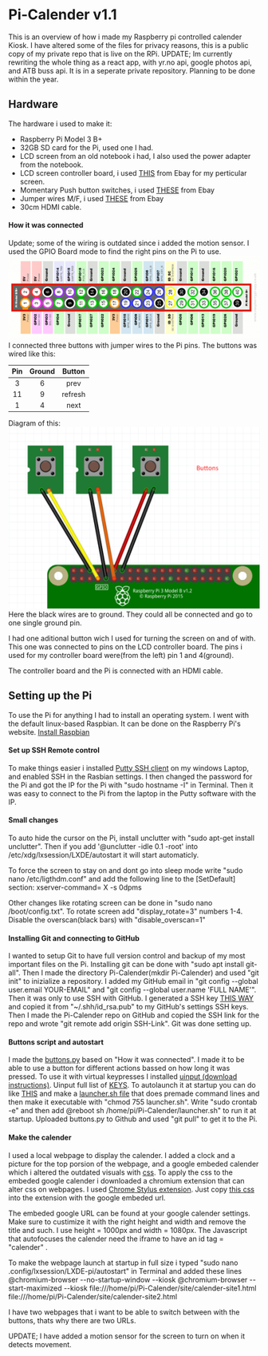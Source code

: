 # Pi-Calender v1.1
This is an overview of how i made my Raspberry pi controlled calender Kiosk. I have altered some of the files for privacy reasons, this is a public copy of my private repo that is live on the RPi.
UPDATE; Im currently rewriting the whole thing as a react app, with yr.no api, google photos api, and ATB buss api. It is in a seperate private repository. Planning to be done within the year.

## Hardware
The hardware i used to make it:
* Raspberry Pi Model 3 B+
* 32GB SD card for the Pi, used one I had.
* LCD screen from an old notebook i had, I also used the power adapter from the notebook.
* LCD screen controller board, i used [THIS](https://www.ebay.com/itm/HDMI-DVI-VGA-AUDIO-LCD-Controller-Board-for-N173HGE-L21-1920-1080-DIY-PC-Monitor/360796326496?ssPageName=STRK%3AMEBIDX%3AIT&_trksid=p2060353.m1438.l2649) from Ebay for my perticular screen.
* Momentary Push button switches, i used [THESE](https://www.ebay.com/itm/5pcs-Waterproof-Push-Button-Momentary-Horn-Switch-Start-Metal-16mm-max-250V-3A-/232259034032?hash=item3613b79bb0) from Ebay
* Jumper wires M/F, i used [THESE](https://www.ebay.com/itm/40pc-Breadboard-Dupont-Jump-Wire-M-M-M-F-F-F-10-20-30cm-Jumper-Cable-Lead-2-54mm-/202127939692?var=&hash=item0) from Ebay
* 30cm HDMI cable.

#### How it was connected
Update; some of the wiring is outdated since i added the motion sensor.
I used the GPIO Board mode to find the right pins on the Pi to use.
![Raspberry Pi pins meaning](/info-files/pi-board-layout.png "Pi pins meaning")
I connected three buttons with jumper wires to the Pi pins. The buttons was wired like this:

|  Pin  | Ground     | Button  |
|:-----:|:----------:|:-------:|
| 3     | 6          | prev    |
| 11    | 9          | refresh |
| 1     | 4          | next    |

Diagram of this:
![Wiring diagram](/info-files/buttons-wiring.png "wiring")
Here the black wires are to ground. They could all be connected and go to one single ground pin.

I had one aditional button wich I used for turning the screen on and of with. This one was connected to pins on the LCD controller board. The pins i used for my controller board were(from the left) pin 1 and 4(ground).

The controller board and the Pi is connected with an HDMI cable.

## Setting up the Pi
To use the Pi for anything I had to install an operating system. I went with the default linux-based Raspbian. It can be done on the Raspberry Pi's website. [Install Raspbian](https://www.raspberrypi.org/documentation/installation/installing-images/)

#### Set up SSH Remote control
To make things easier i installed [Putty SSH client](https://www.putty.org) on my windows Laptop, and enabled SSH in the Rasbian settings. I then changed the password for the Pi and got the IP for the Pi with "sudo hostname -I" in Terminal. Then it was easy to connect to the Pi from the laptop in the Putty software with the IP.

#### Small changes
To auto hide the cursor on the Pi, install unclutter with "sudo apt-get install unclutter". Then if you add
'@unclutter -idle 0.1 -root' into /etc/xdg/lxsession/LXDE/autostart
it will start automaticly.

To force the screen to stay on and dont go into sleep mode write 
"sudo nano /etc/ligthdm.conf" 
and add the following line to the [SetDefault] section:
xserver-command= X -s 0dpms

Other changes like rotating screen can be done in "sudo nano /boot/config.txt".
To rotate screen add "display_rotate=3" numbers 1-4.
Disable the overscan(black bars) with "disable_overscan=1"

#### Installing Git and connecting to GitHub
I wanted to setup Git to have full version control and backup of my most important files on the Pi. Installing git can be done with "sudo apt install git-all". Then I made the directory Pi-Calender(mkdir Pi-Calender) and used "git init" to inizialize a repository. I added my GitHub email in "git config --global user.email YOUR-EMAIL" and "git config --global user.name 'FULL NAME'". Then it was only to use SSH with GitHub. I generated a SSH key [THIS WAY](https://help.github.com/articles/working-with-ssh-key-passphrases/#platform-mac) and copied it from "~/.shh/id_rsa.pub" to my GitHub's settings SSH keys. Then I made the Pi-Calender repo on GitHub and copied the SSH link for the repo and wrote "git remote add origin SSH-Link". Git was done setting up.

#### Buttons script and autostart
I made the [buttons.py](/buttons.py "buttons script") based on "How it was connected". I made it to be able to use a button for different actions bassed on how long it was pressed. To use it with virtual keypresses I installed [uinput (download instructions)](http://tjjr.fi/sw/python-uinput/). Uinput full list of [KEYS](https://github.com/torvalds/linux/blob/master/include/uapi/linux/input-event-codes.h#L74). To autolaunch it at startup you can do like [THIS](https://www.instructables.com/id/Raspberry-Pi-Launch-Python-script-on-startup/) and make a [launcher.sh file](/launcher.sh) that does premade command lines and then make it executable with "chmod 755 launcher.sh". Write "sudo crontab -e" and then add @reboot sh /home/pi/Pi-Calender/launcher.sh" to run it at startup. Uploaded buttons.py to Github and used "git pull" to get it to the Pi.

#### Make the calender
I used a local webpage to display the calender. I added a clock and a picture for the top porsion of the webpage, and a google embeded calender which i altered the outdated visuals with [css](/site/calender-skin.cs). To apply the css to the embeded google calender i downloaded a chromium extension that can alter css on webpages. I used [Chrome Stylus extension](https://chrome.google.com/webstore/detail/stylus/clngdbkpkpeebahjckkjfobafhncgmne). Just copy [this css](/site/calender-skin.cs) into the extension with the google embeded url.

The embeded google URL can be found at your google calender settings. Make sure to custimize it with the right height and width and remove the title and such. I use height = 1000px and width = 1080px. The Javascript that autofocuses the calender need the iframe to have an id tag = "calender" .

To make the webpage launch at startup in full size i typed "sudo nano .config/lxsession/LXDE-pi/autostart" in Terminal and added these lines
@chromium-browser --no-startup-window --kiosk
@chromium-browser  --start-maximized --kiosk  file:///home/pi/Pi-Calender/site/calender-site1.html file:///home/pi/Pi-Calender/site/calender-site2.html

I have two webpages that i want to be able to switch between with the buttons, thats why there are two URLs.

UPDATE; I have added a motion sensor for the screen to turn on when it detects movement.
